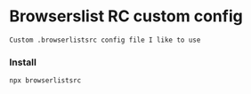# Browserslist RC custom config

```
Custom .browserlistsrc config file I like to use
```

### Install

```bash
npx browserlistsrc
```
